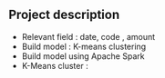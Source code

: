 ## Project description 
+ Relevant field : date, code , amount
+ Build model : K-means clustering 
+ Build model using Apache Spark
+ K-Means cluster : 